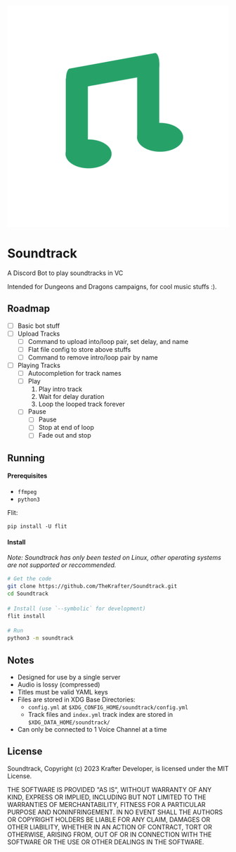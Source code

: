 <div align="center"><img src="src/assets/icon.png"></div>

# Soundtrack
A Discord Bot to play soundtracks in VC

Intended for Dungeons and Dragons campaigns, for cool music stuffs :).

## Roadmap

- [ ] Basic bot stuff
- [ ] Upload Tracks
    - [ ] Command to upload into/loop pair, set delay, and name
    - [ ] Flat file config to store above stuffs
    - [ ] Command to remove intro/loop pair by name
- [ ] Playing Tracks
    - [ ] Autocompletion for track names
    - [ ] Play
        1. Play intro track
        2. Wait for delay duration
        3. Loop the looped track forever
    - [ ] Pause
        - [ ] Pause
        - [ ] Stop at end of loop
        - [ ] Fade out and stop

## Running

#### Prerequisites

- `ffmpeg`
- `python3`

Flit: 
```
pip install -U flit
```

#### Install

*Note: Soundtrack has only been tested on Linux, other operating systems are not supported or reccommended.*

```sh
# Get the code
git clone https://github.com/TheKrafter/Soundtrack.git
cd Soundtrack

# Install (use `--symbolic` for development)
flit install

# Run
python3 -m soundtrack
```

## Notes

- Designed for use by a single server
- Audio is lossy (compressed)
- Titles must be valid YAML keys
- Files are stored in XDG Base Directories:
    - `config.yml` at `$XDG_CONFIG_HOME/soundtrack/config.yml`
    - Track files and `index.yml` track index are stored in `$XDG_DATA_HOME/soundtrack/`
- Can only be connected to 1 Voice Channel at a time

## License

Soundtrack, Copyright (c) 2023 Krafter Developer, is licensed under the MIT License.

THE SOFTWARE IS PROVIDED "AS IS", WITHOUT WARRANTY OF ANY KIND, EXPRESS OR
IMPLIED, INCLUDING BUT NOT LIMITED TO THE WARRANTIES OF MERCHANTABILITY,
FITNESS FOR A PARTICULAR PURPOSE AND NONINFRINGEMENT. IN NO EVENT SHALL THE
AUTHORS OR COPYRIGHT HOLDERS BE LIABLE FOR ANY CLAIM, DAMAGES OR OTHER
LIABILITY, WHETHER IN AN ACTION OF CONTRACT, TORT OR OTHERWISE, ARISING FROM,
OUT OF OR IN CONNECTION WITH THE SOFTWARE OR THE USE OR OTHER DEALINGS IN THE
SOFTWARE.